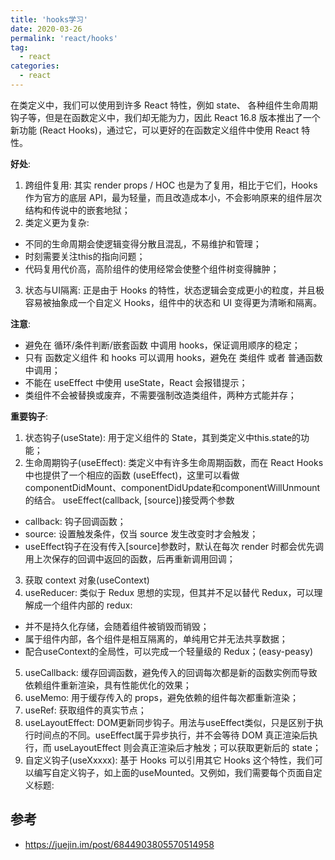 ```yaml
---
title: 'hooks学习'
date: 2020-03-26
permalink: 'react/hooks'
tag:
  - react
categories:
  - react
---
```


在类定义中，我们可以使用到许多 React 特性，例如 state、 各种组件生命周期钩子等，但是在函数定义中，我们却无能为力，因此 React 16.8 版本推出了一个新功能 (React Hooks)，通过它，可以更好的在函数定义组件中使用 React 特性。


**好处**:

1. 跨组件复用: 其实 render props / HOC 也是为了复用，相比于它们，Hooks 作为官方的底层 API，最为轻量，而且改造成本小，不会影响原来的组件层次结构和传说中的嵌套地狱；
2. 类定义更为复杂:
  - 不同的生命周期会使逻辑变得分散且混乱，不易维护和管理；
  - 时刻需要关注this的指向问题；
  - 代码复用代价高，高阶组件的使用经常会使整个组件树变得臃肿；
3. 状态与UI隔离: 正是由于 Hooks 的特性，状态逻辑会变成更小的粒度，并且极容易被抽象成一个自定义 Hooks，组件中的状态和 UI 变得更为清晰和隔离。

**注意**:

- 避免在 循环/条件判断/嵌套函数 中调用 hooks，保证调用顺序的稳定；
- 只有 函数定义组件 和 hooks 可以调用 hooks，避免在 类组件 或者 普通函数 中调用；
- 不能在 useEffect 中使用 useState，React 会报错提示；
- 类组件不会被替换或废弃，不需要强制改造类组件，两种方式能并存；

**重要钩子**:

1. 状态钩子(useState): 用于定义组件的 State，其到类定义中this.state的功能；
2. 生命周期钩子(useEffect): 类定义中有许多生命周期函数，而在 React Hooks 中也提供了一个相应的函数 (useEffect)，这里可以看做componentDidMount、componentDidUpdate和componentWillUnmount的结合。 useEffect(callback, [source])接受两个参数
  - callback: 钩子回调函数；
  - source: 设置触发条件，仅当 source 发生改变时才会触发；
  - useEffect钩子在没有传入[source]参数时，默认在每次 render 时都会优先调用上次保存的回调中返回的函数，后再重新调用回调；
3. 获取 context 对象(useContext)
4. useReducer: 类似于 Redux 思想的实现，但其并不足以替代 Redux，可以理解成一个组件内部的 redux:
  - 并不是持久化存储，会随着组件被销毁而销毁；
  - 属于组件内部，各个组件是相互隔离的，单纯用它并无法共享数据；
  - 配合useContext的全局性，可以完成一个轻量级的 Redux；(easy-peasy)
5. useCallback: 缓存回调函数，避免传入的回调每次都是新的函数实例而导致依赖组件重新渲染，具有性能优化的效果；
6. useMemo: 用于缓存传入的 props，避免依赖的组件每次都重新渲染；
7. useRef: 获取组件的真实节点；
8. useLayoutEffect: DOM更新同步钩子。用法与useEffect类似，只是区别于执行时间点的不同。useEffect属于异步执行，并不会等待 DOM 真正渲染后执行，而 useLayoutEffect 则会真正渲染后才触发；可以获取更新后的 state；
9. 自定义钩子(useXxxxx): 基于 Hooks 可以引用其它 Hooks 这个特性，我们可以编写自定义钩子，如上面的useMounted。又例如，我们需要每个页面自定义标题:

## 参考

- https://juejin.im/post/6844903805570514958
